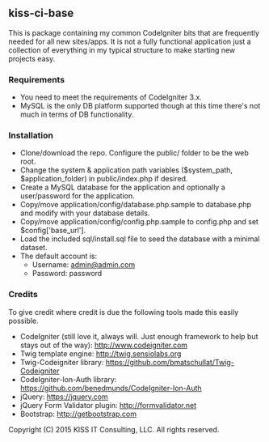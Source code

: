 
## kiss-ci-base

This is package containing my common CodeIgniter bits that are frequently needed for all new sites/apps.  It is not a fully functional application just a collection of everything in my typical structure to make starting new projects easy.

### Requirements

* You need to meet the requirements of CodeIgniter 3.x.
* MySQL is the only DB platform supported though at this time there's not much in terms of DB functionality.

### Installation

* Clone/download the repo.  Configure the public/ folder to be the web root.
* Change the system & application path variables ($system_path, $application_folder) in public/index.php if desired.
* Create a MySQL database for the application and optionally a user/password for the application.
* Copy/move application/config/database.php.sample to database.php and modify with your database details.
* Copy/move application/config/config.php.sample to config.php and set $config['base_url'].
* Load the included sql/install.sql file to seed the database with a minimal dataset.
* The default account is:
  * Username: admin@admin.com 
  * Password: password

### Credits

To give credit where credit is due the following tools made this easily possible.

* CodeIgniter (still love it, always will.  Just enough framework to help but stays out of the way): http://www.codeigniter.com
* Twig template engine: http://twig.sensiolabs.org
* Twig-Codeigniter library: https://github.com/bmatschullat/Twig-Codeigniter
* CodeIgniter-Ion-Auth library: https://github.com/benedmunds/CodeIgniter-Ion-Auth
* jQuery: https://jquery.com
* jQuery Form Validator plugin: http://formvalidator.net
* Bootstrap: http://getbootstrap.com


Copyright (C) 2015 KISS IT Consulting, LLC.  All rights reserved.